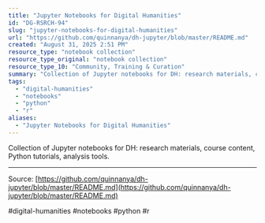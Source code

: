 ```yaml
---
title: "Jupyter Notebooks for Digital Humanities"
id: "DG-RSRCH-94"
slug: "jupyter-notebooks-for-digital-humanities"
url: "https://github.com/quinnanya/dh-jupyter/blob/master/README.md"
created: "August 31, 2025 2:51 PM"
resource_type: "notebook collection"
resource_type_original: "notebook collection"
resource_type_10: "Community, Training & Curation"
summary: "Collection of Jupyter notebooks for DH: research materials, course content, Python tutorials, analysis tools."
tags:
  - "digital-humanities"
  - "notebooks"
  - "python"
  - "r"
aliases:
  - "Jupyter Notebooks for Digital Humanities"
---
```


Collection of Jupyter notebooks for DH: research materials, course content, Python tutorials, analysis tools.

---

Source: [https://github.com/quinnanya/dh-jupyter/blob/master/README.md](https://github.com/quinnanya/dh-jupyter/blob/master/README.md)

#digital-humanities #notebooks #python #r
